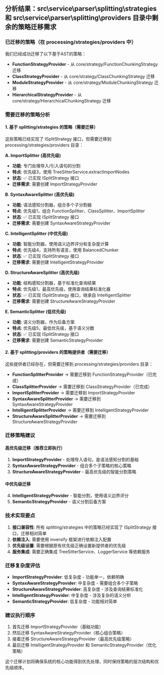 ## 分析结果：src\service\parser\splitting\strategies 和 src\service\parser\splitting\providers 目录中剩余的策略迁移需求

### 已迁移的策略（在 processing/strategies/providers 中）
我们已经成功迁移了以下基于AST的策略：
- **FunctionStrategyProvider** - 从 core/strategy/FunctionChunkingStrategy 迁移
- **ClassStrategyProvider** - 从 core/strategy/ClassChunkingStrategy 迁移  
- **ModuleStrategyProvider** - 从 core/strategy/ModuleChunkingStrategy 迁移
- **HierarchicalStrategyProvider** - 从 core/strategy/HierarchicalChunkingStrategy 迁移

### 需要迁移的策略分析

#### 1. 基于 splitting/strategies 的策略（需要迁移）
这些策略已经实现了 ISplitStrategy 接口，但需要迁移到 processing/strategies/providers 目录：

**A. ImportSplitter (高优先级)**
- **功能**: 专门处理导入/引入语句的分割
- **特点**: 优先级3，使用 TreeSitterService.extractImportNodes
- **状态**: ✅ 已实现 ISplitStrategy 接口
- **迁移需求**: 需要创建 ImportStrategyProvider

**B. SyntaxAwareSplitter (高优先级)**  
- **功能**: 语法感知分割器，组合多个子分割器
- **特点**: 优先级1，组合 FunctionSplitter、ClassSplitter、ImportSplitter
- **状态**: ✅ 已实现 ISplitStrategy 接口
- **迁移需求**: 需要创建 SyntaxAwareStrategyProvider

**C. IntelligentSplitter (中优先级)**
- **功能**: 智能分割器，使用语义边界评分和复杂度计算
- **特点**: 优先级4，支持所有语言，使用 BalancedChunker
- **状态**: ✅ 已实现 ISplitStrategy 接口  
- **迁移需求**: 需要创建 IntelligentStrategyProvider

**D. StructureAwareSplitter (高优先级)**
- **功能**: 结构感知分割器，基于标准化查询结果
- **特点**: 优先级1，最高优先级，使用查询结果标准化器
- **状态**: ✅ 已实现 ISplitStrategy 接口，继承自 IntelligentSplitter
- **迁移需求**: 需要创建 StructureAwareStrategyProvider

**E. SemanticSplitter (低优先级)**
- **功能**: 语义分割器，作为后备方案
- **特点**: 优先级5，最低优先级，基于语义分数
- **状态**: ✅ 已实现 ISplitStrategy 接口
- **迁移需求**: 需要创建 SemanticStrategyProvider

#### 2. 基于 splitting/providers 的策略提供者（需要迁移）
这些提供者已经存在，但需要迁移到 processing/strategies/providers 目录：

- **FunctionSplitterProvider** → 需要迁移到 FunctionStrategyProvider（已完成）
- **ClassSplitterProvider** → 需要迁移到 ClassStrategyProvider（已完成）  
- **ImportSplitterProvider** → 需要迁移到 ImportStrategyProvider
- **SyntaxAwareSplitterProvider** → 需要迁移到 SyntaxAwareStrategyProvider
- **IntelligentSplitterProvider** → 需要迁移到 IntelligentStrategyProvider
- **StructureAwareSplitterProvider** → 需要迁移到 StructureAwareStrategyProvider

### 迁移策略建议

#### 高优先级迁移（推荐立即执行）
1. **ImportStrategyProvider** - 处理导入语句，是语法感知分割的基础
2. **SyntaxAwareStrategyProvider** - 组合多个子策略的核心策略
3. **StructureAwareStrategyProvider** - 最高优先级的智能分割策略

#### 中优先级迁移
4. **IntelligentStrategyProvider** - 智能分割，使用语义边界评分
5. **SemanticStrategyProvider** - 语义分割后备方案

### 技术实现要点

1. **接口兼容性**: 所有 splitting/strategies 中的策略已经实现了 ISplitStrategy 接口，迁移相对简单
2. **依赖注入**: 需要使用 inversify 框架进行依赖注入配置
3. **优先级设置**: 需要根据原有优先级正确设置新提供者的优先级
4. **服务集成**: 需要正确集成 TreeSitterService、LoggerService 等依赖服务

### 迁移复杂度评估

- **ImportStrategyProvider**: 低复杂度 - 功能单一，依赖明确
- **SyntaxAwareStrategyProvider**: 中复杂度 - 需要组合多个子策略
- **StructureAwareStrategyProvider**: 高复杂度 - 涉及查询结果标准化
- **IntelligentStrategyProvider**: 中复杂度 - 涉及复杂的语义分析
- **SemanticStrategyProvider**: 低复杂度 - 功能相对简单

### 建议执行顺序

1. 首先迁移 ImportStrategyProvider（基础功能）
2. 然后迁移 SyntaxAwareStrategyProvider（核心组合策略）  
3. 接着迁移 StructureAwareStrategyProvider（最高优先级策略）
4. 最后迁移 IntelligentStrategyProvider 和 SemanticStrategyProvider（优化策略）

这个迁移计划将确保系统的核心功能得到优先处理，同时保持策略的层次结构和优先级顺序。